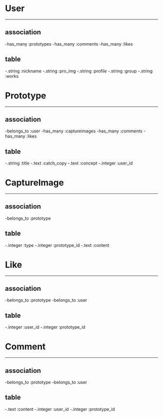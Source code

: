 <!-- #モデル名

##アソシエーション
 -アソシエーションの記述
 -アソシエーションの記述

##テーブル名

-.型 :カラム名
-.型 :カラム名
 -->

# User
---
## association

  -has_many :prototypes
  -has_many :comments
  -has_many :likes

## table

-.string :nickname
-.string :pro_img <!--プロフィールイメージ -->
-.string :profile
-.string :group
-.string :works

# Prototype
---
## association

  -belongs_to :user
  -has_many :captureimages
  -has_many :comments
  -has_many :likes

## table

-.string :title
-.text :catch_copy
-.text :concept
-.integer :user_id

# CaptureImage
---
## association

  -belongs_to :prototype

## table

-.integer :type <!-- main画像かsub画像か判別-->
-.integer :prototype_id
-.text :content

# Like
---
## association

 -belongs_to :prototype
 -belongs_to :user

## table

-.integer :user_id
-.integer :prototype_id

# Comment
---
## association

  -belongs_to :prototype
  -belongs_to :user

## table

-.text :content
-.integer :user_id
-.integer :prototype_id